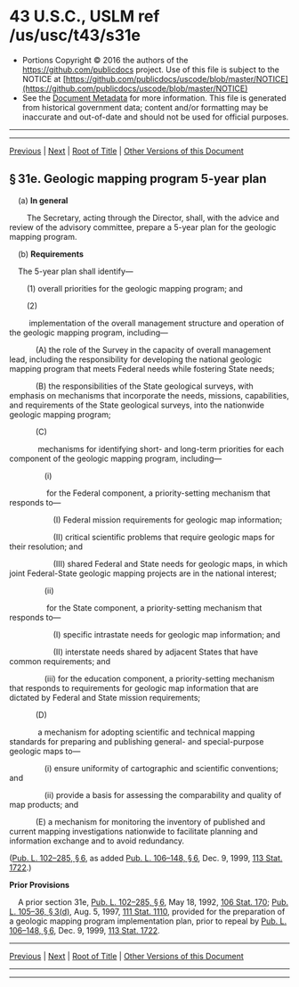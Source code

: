 ---
---

# 43 U.S.C., USLM ref /us/usc/t43/s31e

* Portions Copyright © 2016 the authors of the https://github.com/publicdocs project.
  Use of this file is subject to the NOTICE at [https://github.com/publicdocs/uscode/blob/master/NOTICE](https://github.com/publicdocs/uscode/blob/master/NOTICE)
* See the [Document Metadata](././../../../..//README.md) for more information.
  This file is generated from historical government data; content and/or formatting may be inaccurate and out-of-date and should not be used for official purposes.

----------
----------

[Previous](./../../../..//us/usc/t43/ch2/m__us_usc_t43_s31d.md) | [Next](./../../../..//us/usc/t43/ch2/m__us_usc_t43_s31f.md) | [Root of Title](./../../../../) | [Other Versions of this Document](https://publicdocs.github.io/go/links?ns=uslm&ref=%2Fus%2Fusc%2Ft43%2Fs31e)

## § 31e. Geologic mapping program 5-year plan

    (a) __In general__ 

        The Secretary, acting through the Director, shall, with the advice and review of the advisory committee, prepare a 5-year plan for the geologic mapping program.

    (b) __Requirements__ 

    The 5-year plan shall identify—

        (1) overall priorities for the geologic mapping program; and

        (2)

         implementation of the overall management structure and operation of the geologic mapping program, including—

            (A) the role of the Survey in the capacity of overall management lead, including the responsibility for developing the national geologic mapping program that meets Federal needs while fostering State needs;

            (B) the responsibilities of the State geological surveys, with emphasis on mechanisms that incorporate the needs, missions, capabilities, and requirements of the State geological surveys, into the nationwide geologic mapping program;

            (C)

             mechanisms for identifying short- and long-term priorities for each component of the geologic mapping program, including—

                (i)

                 for the Federal component, a priority-setting mechanism that responds to—

                    (I) Federal mission requirements for geologic map information;

                    (II) critical scientific problems that require geologic maps for their resolution; and

                    (III) shared Federal and State needs for geologic maps, in which joint Federal-State geologic mapping projects are in the national interest;

                (ii)

                 for the State component, a priority-setting mechanism that responds to—

                    (I) specific intrastate needs for geologic map information; and

                    (II) interstate needs shared by adjacent States that have common requirements; and

                (iii) for the education component, a priority-setting mechanism that responds to requirements for geologic map information that are dictated by Federal and State mission requirements;

            (D)

             a mechanism for adopting scientific and technical mapping standards for preparing and publishing general- and special-purpose geologic maps to—

                (i) ensure uniformity of cartographic and scientific conventions; and

                (ii) provide a basis for assessing the comparability and quality of map products; and

            (E) a mechanism for monitoring the inventory of published and current mapping investigations nationwide to facilitate planning and information exchange and to avoid redundancy.

([Pub. L. 102–285, § 6][/us/pl/102/285/s6], as added [Pub. L. 106–148, § 6][/us/pl/106/148/s6], Dec. 9, 1999, [113 Stat. 1722][/us/stat/113/1722].)

 __Prior Provisions__ 

    A prior section 31e, [Pub. L. 102–285, § 6][/us/pl/102/285/s6], May 18, 1992, [106 Stat. 170][/us/stat/106/170]; [Pub. L. 105–36, § 3(d)][/us/pl/105/36/s3/d], Aug. 5, 1997, [111 Stat. 1110][/us/stat/111/1110], provided for the preparation of a geologic mapping program implementation plan, prior to repeal by [Pub. L. 106–148, § 6][/us/pl/106/148/s6], Dec. 9, 1999, [113 Stat. 1722][/us/stat/113/1722].

----------

[Previous](./../../../..//us/usc/t43/ch2/m__us_usc_t43_s31d.md) | [Next](./../../../..//us/usc/t43/ch2/m__us_usc_t43_s31f.md) | [Root of Title](./../../../../) | [Other Versions of this Document](https://publicdocs.github.io/go/links?ns=uslm&ref=%2Fus%2Fusc%2Ft43%2Fs31e)

----------
----------

[/us/pl/102/285/s6]: https://publicdocs.github.io/go/links?ns=uslm&ref=%2Fus%2Fpl%2F102%2F285%2Fs6
[/us/pl/106/148/s6]: https://publicdocs.github.io/go/links?ns=uslm&ref=%2Fus%2Fpl%2F106%2F148%2Fs6
[/us/stat/113/1722]: https://publicdocs.github.io/go/links?ns=uslm&ref=%2Fus%2Fstat%2F113%2F1722
[/us/pl/102/285/s6]: https://publicdocs.github.io/go/links?ns=uslm&ref=%2Fus%2Fpl%2F102%2F285%2Fs6
[/us/stat/106/170]: https://publicdocs.github.io/go/links?ns=uslm&ref=%2Fus%2Fstat%2F106%2F170
[/us/pl/105/36/s3/d]: https://publicdocs.github.io/go/links?ns=uslm&ref=%2Fus%2Fpl%2F105%2F36%2Fs3%2Fd
[/us/stat/111/1110]: https://publicdocs.github.io/go/links?ns=uslm&ref=%2Fus%2Fstat%2F111%2F1110
[/us/pl/106/148/s6]: https://publicdocs.github.io/go/links?ns=uslm&ref=%2Fus%2Fpl%2F106%2F148%2Fs6
[/us/stat/113/1722]: https://publicdocs.github.io/go/links?ns=uslm&ref=%2Fus%2Fstat%2F113%2F1722


